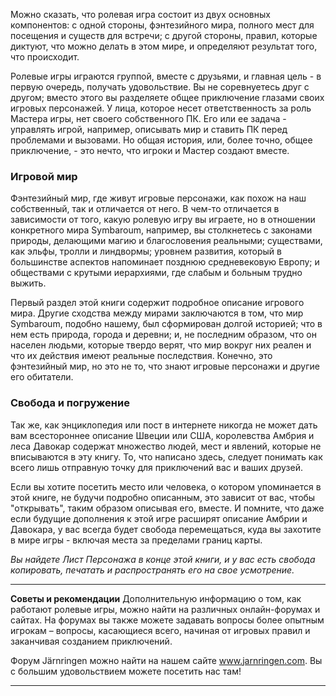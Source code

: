 Можно сказать, что ролевая игра состоит из двух основных компонентов: с одной стороны, фэнтезийного мира, полного мест для посещения и существ для встречи; с другой стороны, правил, которые диктуют, что можно делать в этом мире, и определяют результат того, что происходит.

Ролевые игры играются группой, вместе с друзьями, и главная цель - в первую очередь, получать удовольствие. Вы не соревнуетесь друг с другом; вместо этого вы разделяете общее приключение глазами своих игровых персонажей. У лица, которое несет ответственность за роль Мастера игры, нет своего собственного ПК. Его или ее задача - управлять игрой, например, описывать мир и ставить ПК перед проблемами и вызовами. Но общая история, или, более точно, общее приключение, - это нечто, что игроки и Мастер создают вместе.

### Игровой мир
Фэнтезийный мир, где живут игровые персонажи, как похож на наш собственный, так и отличается от него. В чем-то отличается в зависимости от того, какую ролевую игру вы играете, но в отношении конкретного мира Symbaroum, например, вы столкнетесь с законами природы, делающими магию и благословения реальными; существами, как эльфы, тролли и линдвормы; уровнем развития, который в большинстве аспектов напоминает позднюю средневековую Европу; и обществами с крутыми иерархиями, где слабым и больным трудно выжить.

Первый раздел этой книги содержит подробное описание игрового мира. Другие сходства между мирами заключаются в том, что мир Symbaroum, подобно нашему, был сформирован долгой историей; что в нем есть природа, города и деревни; и, не последним образом, что он населен людьми, которые твердо верят, что мир вокруг них реален и что их действия имеют реальные последствия. Конечно, это фэнтезийный мир, но это не то, что знают игровые персонажи и другие его обитатели.

### Свобода и погружение
Так же, как энциклопедия или пост в интернете никогда не может дать вам всестороннее описание Швеции или США, королевства Амбрия и леса Давокар содержат множество людей, мест и явлений, которые не вписываются в эту книгу. То, что написано здесь, следует понимать как всего лишь отправную точку для приключений вас и ваших друзей.

Если вы хотите посетить место или человека, о котором упоминается в этой книге, не будучи подробно описанным, это зависит от вас, чтобы "открывать", таким образом описывая его, вместе. И помните, что даже если будущие дополнения к этой игре расширят описание Амбрии и Давокара, у вас всегда будет свобода перемещаться, куда вы захотите в мире игры - включая места за пределами границ карты.  

*Вы найдете Лист Персонажа в конце этой книги, и у вас есть свобода копировать, печатать и распространять его на свое усмотрение.*

----
**Советы и рекомендации**
Дополнительную информацию о том, как работают ролевые игры, можно найти на различных онлайн-форумах и сайтах. На форумах вы также можете задавать вопросы более опытным игрокам – вопросы, касающиеся всего, начиная от игровых правил и заканчивая созданием приключений.

Форум Järnringen можно найти на нашем сайте www.jarnringen.com. Вы с большим удовольствием можете посетить нас там!

----